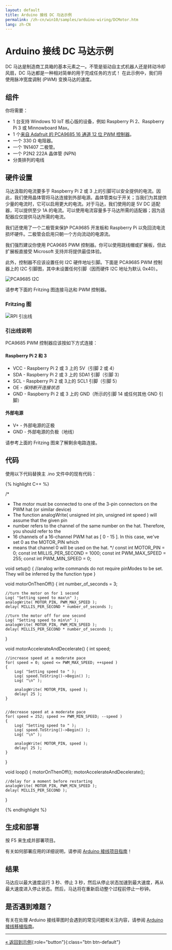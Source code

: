 ```yaml
---
layout: default
title: Arduino 接线 DC 马达示例
permalink: /zh-cn/win10/samples/arduino-wiring/DCMotor.htm
lang: zh-CN
---
```


# Arduino 接线 DC 马达示例

DC 马达是制造商工具箱的基本元素之一。不管是驱动自主式机器人还是转动冷却风扇，DC 马达都是一种相对简单的用于完成任务的方式！ 在此示例中，我们将使用脉冲宽度调制 \(PWM\) 变换马达的速度。

## 组件

你将需要：

* 1 台支持 Windows 10 IoT 核心版的设备，例如 Raspberry Pi 2、Raspberry Pi 3 或 Minnowboard Max。
* 1 个[来自 Adafruit 的 PCA9685 16 通道 12 位 PWM 控制器](http://www.adafruit.com/product/815)。
* 一个 330 Ω 电阻器。
* 一个 1N1407 二极管。
* 一个 P2N2 222A 晶体管 \(NPN\)
* 分类排列的电线

## 硬件设置

马达汲取的电流要多于 Raspberry Pi 2 或 3 上的引脚可以安全提供的电流。因此，我们使用晶体管将马达连接到外部电源。晶体管类似于开关；当我们为其提供少量的电流时，它可以启用更大的电流。对于马达，我们使用的是 5V DC 适配器，可以提供至少 1A 的电流。可以使用电流容量多于马达所需的适配器；因为适配器应仅提供马达所需的电流。

我们还使用了一个二极管来保护 PCA9685 开发板和 Raspberry Pi 以免回流电流损坏硬件。二极管会启用只朝一个方向流动的电源流。

我们强烈建议你使用 PCA9685 PWM 控制器。你可以使用跳线帽或扩展板，但此扩展板直接受 Microsoft 支持并将提供最佳体验。

此外，控制器不应该设置任何 I2C 硬件地址引脚。下面是 PCA9685 PWM 控制器上的 I2C 引脚图，其中未设置任何引脚（因而硬件 I2C 地址为默认 0x40）。

![PCA9685 I2C]({{site.baseurl}}/Resources/images/arduino_wiring/pca9685_i2c.jpg)

请参考下面的 Fritzing 图连接马达和 PWM 控制器。

### Fritzing 图

![RPI 引出线]({{site.baseurl}}/Resources/images/arduino_wiring/dcmotor.png)

### 引出线说明

PCA9685 PWM 控制器应该按如下方式连接：

#### Raspberry Pi 2 和 3

- VCC - Raspberry Pi 2 或 3 上的 5V（引脚 2 或 4）
- SDA - Raspberry Pi 2 或 3 上的 SDA1 引脚（引脚 3）
- SCL - Raspberry Pi 2 或 3上的 SCL1 引脚（引脚 5）
- OE - *保持断开连接状态*
- GND - Raspberry Pi 2 或 3 上的 GND（所示的引脚 14 或任何其他 GND 引脚）

#### 外部电源

- V+ - 外部电源的正极
- GND - 外部电源的负极（地线）

请参考上面的 Fritzing 图来了解剩余电路连接。


## 代码

使用以下代码替换主 .ino 文件中的现有代码：

{% highlight C++ %}


/*
 * The motor must be connected to one of the 3-pin connectors on the PWM hat (or similar device)
 * The function analogWrite( unsigned int pin, unsigned int speed ) will assume that the given pin
 *   number refers to the channel of the same number on the hat. Therefore, you should refer to the
 *   16 channels of a 16-channel PWM hat as [ 0 - 15 ]. In this case, we've set 0 as the MOTOR_PIN which
 *   means that channel 0 will be used on the hat. 
 */
const int MOTOR_PIN = 0;
const int MILLIS_PER_SECOND = 1000;
const int PWM_MAX_SPEED = 255;
const int PWM_MIN_SPEED = 0;

void setup()
{
    //analog write commands do not require pinModes to be set. They will be inferred by the function type
}


void motorOnThenOff()
{
    int number_of_seconds = 3;

    //turn the motor on for 1 second
    Log( "Setting speed to max\n" );
    analogWrite( MOTOR_PIN, PWM_MAX_SPEED );
    delay( MILLIS_PER_SECOND * number_of_seconds );

    //turn the motor off for one second
    Log( "Setting speed to min\n" );
    analogWrite( MOTOR_PIN, PWM_MIN_SPEED );
    delay( MILLIS_PER_SECOND * number_of_seconds );
}


void motorAccelerateAndDecelerate()
{
    int speed;

    //increase speed at a moderate pace
    for( speed = 0; speed <= PWM_MAX_SPEED; ++speed )
    {
        Log( "Setting speed to " );
        Log( speed.ToString()->Begin() );
        Log( "\n" );

        analogWrite( MOTOR_PIN, speed );
        delay( 25 );
    }


    //decrease speed at a moderate pace
    for( speed = 252; speed >= PWM_MIN_SPEED; --speed )
    {
        Log( "Setting speed to " );
        Log( speed.ToString()->Begin() );
        Log( "\n" );

        analogWrite( MOTOR_PIN, speed );
        delay( 25 );
    }
}


void loop()
{
    motorOnThenOff();
    motorAccelerateAndDecelerate();

    //delay for a moment before restarting
    analogWrite( MOTOR_PIN, PWM_MIN_SPEED );
    delay( MILLIS_PER_SECOND );
}


{% endhighlight %}


## 生成和部署
按 F5 来生成并部署项目。

有关如何部署应用的详细说明，请参阅 [Arduino 接线项目指南]({{site.baseurl}}/{{page.lang}}/win10/ArduinoWiringProjectGuide.htm)！

## 结果

马达应以最大速度运行 3 秒、停止 3 秒，然后从停止状态加速到最大速度，再从最大速度进入停止状态。然后，马达将在重新启动整个过程前停止一秒钟。

## 是否遇到难题？

有关在处理 Arduino 接线草图时会遇到的常见问题和关注内容，请参阅 [Arduino 接线移植指南]({{site.baseurl}}/{{page.lang}}/win10/ArduinoWiringPortingGuide.htm)。

---

[&laquo; 返回到示例]({{site.baseurl}}/{{page.lang}}/win10/StartCoding.htm){:role="button"}{:class="btn btn-default"}
